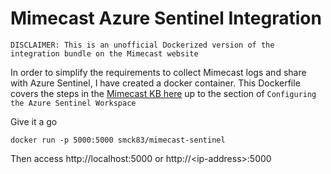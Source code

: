 # Mimecast Azure Sentinel Integration
`DISCLAIMER: This is an unofficial Dockerized version of the integration bundle on the Mimecast website`


In order to simplify the requirements to collect Mimecast logs and share with Azure Sentinel, I have created a docker container. This Dockerfile covers the steps in the [Mimecast KB here](https://community.mimecast.com/s/article/Azure-Sentinel) up to the section of `Configuring the Azure Sentinel Workspace`

Give it a go

`docker run -p 5000:5000 smck83/mimecast-sentinel`

Then access http://localhost:5000 or http://\<ip-address\>:5000

